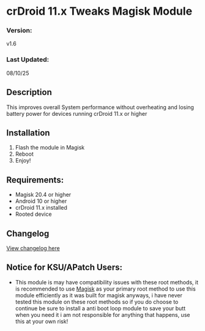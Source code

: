 # crDroid 11.x Tweaks Magisk Module

### Version:
v1.6

### Last Updated:
08/10/25

## Description
This improves overall System performance without overheating and losing battery power for devices running crDroid 11.x or higher

## Installation 
1. Flash the module in Magisk
3. Reboot
4. Enjoy!

## Requirements:
- Magisk 20.4 or higher
- Android 10 or higher
- crDroid 11.x installed
- Rooted device

## Changelog
[View changelog here](https://github.com/PS2ClassicsVault/Cyberdevs-crDroid-Add-On-Installer/blob/main/magisk/changelog.md)

## Notice for KSU/APatch Users:
- This module is may have compatibility issues with these root methods, it is recommended to use [Magisk](https://github.com/topjohnwu/Magisk) as your primary root method to use this module efficiently as it was built for magisk anyways, i have never tested this module on these root methods so if you do choose to continue be sure to install a anti boot loop module to save your butt when you need it i am not responsible for anything that happens, use this at your own risk!
